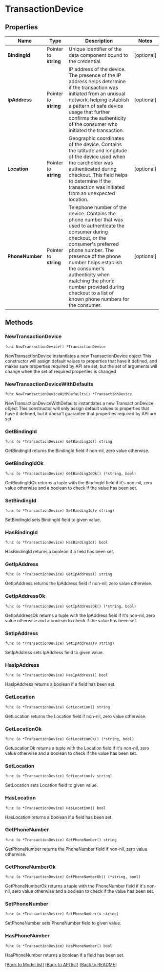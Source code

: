 # TransactionDevice

## Properties

Name | Type | Description | Notes
------------ | ------------- | ------------- | -------------
**BindingId** | Pointer to **string** | Unique identifier of the data component bound to the credential. | [optional] 
**IpAddress** | Pointer to **string** | IP address of the device. The presence of the IP address helps determine if the transaction was initiated from an unusual network, helping establish a pattern of safe device usage that further confirms the authenticity of the consumer who initiated the transaction. | [optional] 
**Location** | Pointer to **string** | Geographic coordinates of the device. Contains the latitude and longitude of the device used when the cardholder was authenticated during checkout. This field helps to determine if the transaction was initiated from an unexpected location. | [optional] 
**PhoneNumber** | Pointer to **string** | Telephone number of the device. Contains the phone number that was used to authenticate the consumer during checkout, or the consumer&#39;s preferred phone number. The presence of the phone number helps establish the consumer&#39;s authenticity when matching the phone number provided during checkout to a list of known phone numbers for the consumer. | [optional] 

## Methods

### NewTransactionDevice

`func NewTransactionDevice() *TransactionDevice`

NewTransactionDevice instantiates a new TransactionDevice object
This constructor will assign default values to properties that have it defined,
and makes sure properties required by API are set, but the set of arguments
will change when the set of required properties is changed

### NewTransactionDeviceWithDefaults

`func NewTransactionDeviceWithDefaults() *TransactionDevice`

NewTransactionDeviceWithDefaults instantiates a new TransactionDevice object
This constructor will only assign default values to properties that have it defined,
but it doesn't guarantee that properties required by API are set

### GetBindingId

`func (o *TransactionDevice) GetBindingId() string`

GetBindingId returns the BindingId field if non-nil, zero value otherwise.

### GetBindingIdOk

`func (o *TransactionDevice) GetBindingIdOk() (*string, bool)`

GetBindingIdOk returns a tuple with the BindingId field if it's non-nil, zero value otherwise
and a boolean to check if the value has been set.

### SetBindingId

`func (o *TransactionDevice) SetBindingId(v string)`

SetBindingId sets BindingId field to given value.

### HasBindingId

`func (o *TransactionDevice) HasBindingId() bool`

HasBindingId returns a boolean if a field has been set.

### GetIpAddress

`func (o *TransactionDevice) GetIpAddress() string`

GetIpAddress returns the IpAddress field if non-nil, zero value otherwise.

### GetIpAddressOk

`func (o *TransactionDevice) GetIpAddressOk() (*string, bool)`

GetIpAddressOk returns a tuple with the IpAddress field if it's non-nil, zero value otherwise
and a boolean to check if the value has been set.

### SetIpAddress

`func (o *TransactionDevice) SetIpAddress(v string)`

SetIpAddress sets IpAddress field to given value.

### HasIpAddress

`func (o *TransactionDevice) HasIpAddress() bool`

HasIpAddress returns a boolean if a field has been set.

### GetLocation

`func (o *TransactionDevice) GetLocation() string`

GetLocation returns the Location field if non-nil, zero value otherwise.

### GetLocationOk

`func (o *TransactionDevice) GetLocationOk() (*string, bool)`

GetLocationOk returns a tuple with the Location field if it's non-nil, zero value otherwise
and a boolean to check if the value has been set.

### SetLocation

`func (o *TransactionDevice) SetLocation(v string)`

SetLocation sets Location field to given value.

### HasLocation

`func (o *TransactionDevice) HasLocation() bool`

HasLocation returns a boolean if a field has been set.

### GetPhoneNumber

`func (o *TransactionDevice) GetPhoneNumber() string`

GetPhoneNumber returns the PhoneNumber field if non-nil, zero value otherwise.

### GetPhoneNumberOk

`func (o *TransactionDevice) GetPhoneNumberOk() (*string, bool)`

GetPhoneNumberOk returns a tuple with the PhoneNumber field if it's non-nil, zero value otherwise
and a boolean to check if the value has been set.

### SetPhoneNumber

`func (o *TransactionDevice) SetPhoneNumber(v string)`

SetPhoneNumber sets PhoneNumber field to given value.

### HasPhoneNumber

`func (o *TransactionDevice) HasPhoneNumber() bool`

HasPhoneNumber returns a boolean if a field has been set.


[[Back to Model list]](../README.md#documentation-for-models) [[Back to API list]](../README.md#documentation-for-api-endpoints) [[Back to README]](../README.md)


